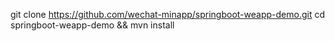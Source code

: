 git clone https://github.com/wechat-minapp/springboot-weapp-demo.git
cd springboot-weapp-demo && mvn install
